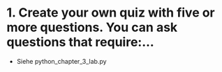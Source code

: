 # 1. Create your own quiz with five or more questions. You can ask questions that require:...
- Siehe python_chapter_3_lab.py
